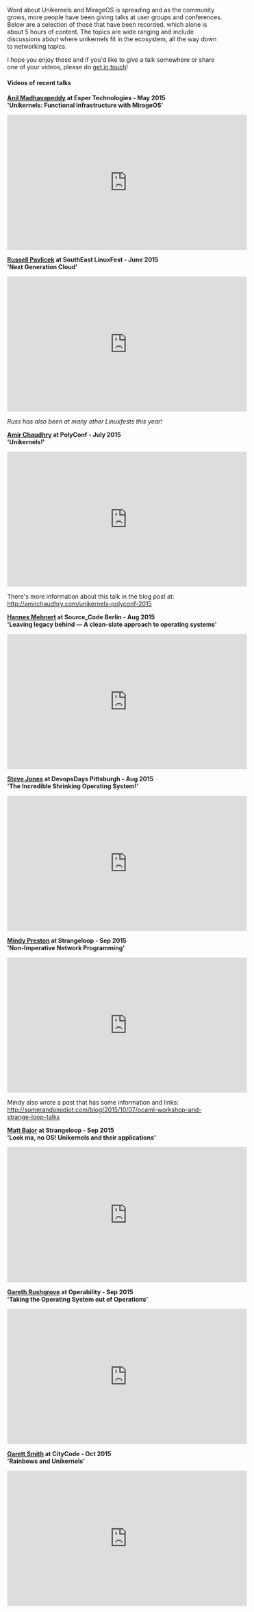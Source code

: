 Word about Unikernels and MirageOS is spreading and as the community grows,
more people have been giving talks at user groups and conferences. Below are a
selection of those that have been recorded, which alone is about 5 hours of
content.  The topics are wide ranging and include discussions about where
unikernels fit in the ecosystem, all the way down to networking topics.

I hope you enjoy these and if you'd like to give a talk somewhere or share
one of your videos, please do [get in touch][mail]!

#### Videos of recent talks

**[Anil Madhavapeddy][anil] at Esper Technologies - May 2015**  
**'Unikernels: Functional Infrastructure with MirageOS'**
<div class="flex-video">
<iframe width="560" height="315" src="https://www.youtube-nocookie.com/embed/bC7rTUEZfmI" frameborder="0" allowfullscreen=""></iframe>
</div>

**[Russell Pavlicek][russ] at SouthEast LinuxFest - June 2015**  
**'Next Generation Cloud'**
<div class="flex-video">
<iframe width="560" height="315" src="https://www.youtube-nocookie.com/embed/8UgiPODw3CY" frameborder="0" allowfullscreen=""></iframe>
</div>

*Russ has also been at many other Linuxfests this year!*

**[Amir Chaudhry][amir] at PolyConf - July 2015**  
**'Unikernels!'**
<div class="flex-video">
<iframe width="560" height="315" src="https://www.youtube-nocookie.com/embed/nZLy19eRWLk" frameborder="0" allowfullscreen=""></iframe>
</div>

There's more information about this talk in the blog post at:
<http://amirchaudhry.com/unikernels-polyconf-2015>

**[Hannes Mehnert][hannes] at Source_Code Berlin - Aug 2015**  
**'Leaving legacy behind — A clean-slate approach to operating systems'**
<div class="flex-video">
<iframe width="560" height="315" src="https://www.youtube-nocookie.com/embed/PTtI8hpR7hQ" frameborder="0" allowfullscreen=""></iframe>
</div>

**[Steve Jones][steve] at DevopsDays Pittsburgh - Aug 2015**  
**'The Incredible Shrinking Operating System!'**
<div class="flex-video">
<iframe width="560" height="315" src="https://www.youtube-nocookie.com/embed/Ud3NGqRRGc4" frameborder="0" allowfullscreen=""></iframe>
</div>

**[Mindy Preston][mindy] at Strangeloop - Sep 2015**  
**'Non-Imperative Network Programming'**
<div class="flex-video">
<iframe width="560" height="315" src="https://www.youtube-nocookie.com/embed/GNc1t6Q5Dls" frameborder="0" allowfullscreen=""></iframe>
</div>

Mindy also wrote a post that has some information and links:
<http://somerandomidiot.com/blog/2015/10/07/ocaml-workshop-and-strange-loop-talks>

**[Matt Bajor][matt] at Strangeloop - Sep 2015**  
**'Look ma, no OS! Unikernels and their applications'**
<div class="flex-video">
<iframe width="560" height="315" src="https://www.youtube-nocookie.com/embed/W9F4pn9Lngc" frameborder="0" allowfullscreen=""></iframe>
</div>

**[Gareth Rushgrove][gareth] at Operability - Sep 2015**  
**'Taking the Operating System out of Operations'**
<div class="flex-video">
<iframe width="560" height="315" src="https://www.youtube-nocookie.com/embed/nxofKgwgjHs" frameborder="0" allowfullscreen=""></iframe>
</div>

**[Garett Smith][garett] at CityCode - Oct 2015**  
**'Rainbows and Unikernels'**
<div class="flex-video">
<iframe width="560" height="315" src="https://www.youtube-nocookie.com/embed/cUvNths_5RA" frameborder="0" allowfullscreen=""></iframe>
</div>

[mail]: mailto:mirageos-devel@lists.xenproject.org
[anil]: http://anil.recoil.org
[russ]: https://twitter.com/RCPavlicek
[amir]: http://amirchaudhry.com
[hannes]: https://github.com/hannesm
[steve]: https://twitter.com/sjfloat
[mindy]: http://somerandomidiot.com
[matt]: https://twitter.com/mattbajor
[gareth]: https://twitter.com/garethr
[garett]: https://twitter.com/gar1t
